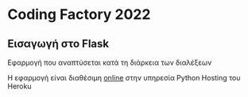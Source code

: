 # Coding Factory 2022
## Εισαγωγή στο Flask

Εφαρμογή που αναπτύσεται κατά τη διάρκεια των διαλέξεων

Η εφαρμογή είναι διαθέσιμη [online](https://christodoulos-fragkoudakis.herokuapp.com/) στην υπηρεσία Python Hosting του Heroku
